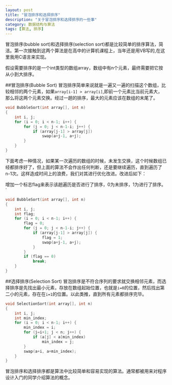 ```yaml
---
layout: post
title: "冒泡排序和选择排序"
description: "关于冒泡排序和选择排序的一些事"
category: 数据结构与算法
tags: [算法, 排序]
---
```


冒泡排序(bubble sort)和选择排序(selection sort)都是比较简单的排序算法，简洁。第一次接触到这两个算法是在高中的计算机课程上，当年还是用VB写的,在这里我用C语言来实现。

假设需要排序的是一个int类型的数组array，数组中有n个元素，最终需要把它按从小到大排序。

##冒泡排序(Bubble Sort)
冒泡排序简单来说就是一遍又一遍的扫描这个数组，比较相邻的两个元素，如果`array[i-1] > array[i]`,即前一个元素比当前元素大，那么将这两个元素交换。经过一趟的排序，最大的元素应该在数组的末尾了。

```c
void BubbleSort(int array[], int n)
{
    int i, j;
    for (i = 0; i < n-1; i++) {
        for (j = 0; j < n-1-i; j++) {
            if (array[j-1] > array[j])
                swap(a+j-1, a+j);
        }
    }
}
```
下面考虑一种情况，如果某一次遍历的数组的时候，未发生交换，这个时候数组已经都排序好了，但上面的算法不会作出任何判断，还是要继续遍历，直到遍历了n-1次。这样造成时间上的浪费，我们对其进行优化改进。改进后如下：

增加一个标志flag来表示该趟遍历是否进行了排序，0为未排序，1为进行了排序。`
```c
void BubbleSort(int array[], int n)
{
    int i, j;
    int flag;
    for (i = 0; i < n-1; i++) {
        flag = 0;
        for (j = 0; j < n-1-i; j++) {
            if (array[j-1] > array[j]) {
                flag = 1;
                swap(a+j-1, a+j);
            }
        }
        if (flag == 0)
            break;
    }
}
```

##选择排序(Selection Sort)
冒泡排序是不符合序列的要求就交换相邻元素，而选择排序是先找出最小元素，存放在数组起始位置，也就是`i=0`的位置，然后找出第二小的元素，存在在`i=1`的位置。以此类推，直到所有元素都排序完毕。

```c
void SelectionSort(int array[], int n)
{
    int i, j;
    int min_index;
    for (i = 0; i < n-1; i++) {
        min_index = i;
        for (j=i+1; j < n; j++) {
            if (a[j] < a[min_index)
                min_index = j;
        }
        swap(a+i, a+min_index);
    }
}
```

冒泡排序和选择排序都是算法中比较简单和容易实现的算法。通常都被用来对程序设计入门的同学介绍算法的概念。
